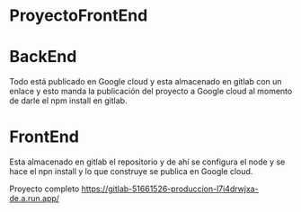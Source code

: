 # ProyectoFrontEnd
# BackEnd
Todo está publicado en Google cloud y esta almacenado en gitlab con un enlace y esto manda la publicación del proyecto a Google cloud al momento de darle el npm install en gitlab.

# FrontEnd
Esta almacenado en gitlab el repositorio y de ahí se configura el node y se hace el npn install y lo que construye se publica en Google cloud.


Proyecto completo
https://gitlab-51661526-produccion-l7i4drwjxa-de.a.run.app/ 

